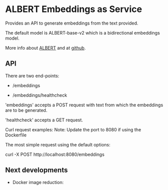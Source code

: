 # ALBERT Embeddings as Service

Provides an API to generate embeddings from the text provided.

The default model is ALBERT-base-v2 which is a bidirectional embeddings model.

More info about [ALBERT](https://github.com/google-research/ALBERT) and at [github](https://ai.googleblog.com/2019/12/albert-lite-bert-for-self-supervised.html).


## API

There are two end-points:
- /embeddings

- /embeddings/healthcheck

'embeddings' accepts a POST request with text from which the embeddings are to be generated.

'healthcheck' accepts a GET request.


Curl request examples:
Note: Update the port to 8080 if using the Dockerfile

The most simple request using the default options:

curl -X POST http://localhost:8080/embeddings


## Next developments
- Docker image reduction:


